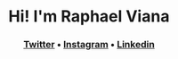 <h1 align="center">Hi! I'm Raphael Viana</h1>

<h3 align="center">
<a href="https://www.twitter.com/rnvdev">Twitter</a> • <a href="https://www.instagram.com/rnvdev">Instagram</a> • <a href="https://www.linkedin.com/in/rnvdev">Linkedin</a>
</h3>
